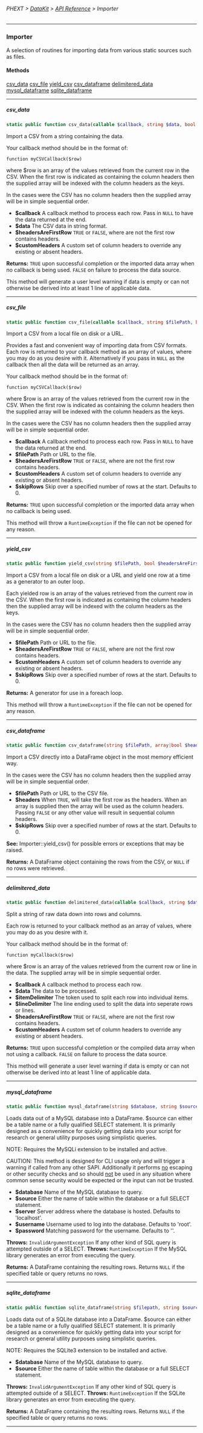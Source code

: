###### PHEXT > [DataKit](../README.md) > [API Reference](index.md) > Importer
------
### Importer
A selection of routines for importing data from various static sources such as files.
#### Methods
[csv_data](#csv_data)
[csv_file](#csv_file)
[yield_csv](#yield_csv)
[csv_dataframe](#csv_dataframe)
[delimitered_data](#delimitered_data)
[mysql_dataframe](#mysql_dataframe)
[sqlite_dataframe](#sqlite_dataframe)

------
##### csv_data
```php
static public function csv_data(callable $callback, string $data, bool $headersAreFirstRow = false, array $customHeaders = null) 
```
Import a CSV from a string containing the data.

Your callback method should be in the format of:

`function myCSVCallback($row)`

where $row is an array of the values retrieved from the current row in the CSV. When the first row is indicated as containing the column headers then the supplied array will be indexed with the column headers as the keys.

In the cases were the CSV has no column headers then the supplied array will be in simple sequential order.

- **$callback** A callback method to process each row. Pass in `NULL` to have the data returned at the end.
- **$data** The CSV data in string format.
- **$headersAreFirstRow** `TRUE` or `FALSE`, where are not the first row contains headers.
- **$customHeaders** A custom set of column headers to override any existing or absent headers.

**Returns:**  `TRUE` upon successful completion or the imported data array when no callback is being used. `FALSE` on failure to process the data source.

This method will generate a user level warning if data is empty or can not otherwise be derived into at least 1 line of applicable data.


------
##### csv_file
```php
static public function csv_file(callable $callback, string $filePath, bool $headersAreFirstRow = false, array $customHeaders = null, int $skipRows = 0) 
```
Import a CSV from a local file on disk or a URL.

Provides a fast and convenient way of importing data from CSV formats. Each row is returned to your callback method as an array of values, where you may do as you desire with it. Alternatively if you pass in `NULL` as the callback then all the data will be returned as an array.

Your callback method should be in the format of:

`function myCSVCallback($row)`

where $row is an array of the values retrieved from the current row in the CSV. When the first row is indicated as containing the column headers then the supplied array will be indexed with the column headers as the keys.

In the cases were the CSV has no column headers then the supplied array will be in simple sequential order.

- **$callback** A callback method to process each row. Pass in `NULL` to have the data returned at the end.
- **$filePath** Path or URL to the file.
- **$headersAreFirstRow** `TRUE` or `FALSE`, where are not the first row contains headers.
- **$customHeaders** A custom set of column headers to override any existing or absent headers.
- **$skipRows** Skip over a specified number of rows at the start. Defaults to 0.

**Returns:**  `TRUE` upon successful completion or the imported data array when no callback is being used.

This method will throw a `RuntimeException` if the file can not be opened for any reason.


------
##### yield_csv
```php
static public function yield_csv(string $filePath, bool $headersAreFirstRow = false, array $customHeaders = null, int $skipRows = 0) 
```
Import a CSV from a local file on disk or a URL and yield one row at a time as a generator to an outer loop.

Each yielded row is an array of the values retrieved from the current row in the CSV. When the first row is indicated as containing the column headers then the supplied array will be indexed with the column headers as the keys.

In the cases were the CSV has no column headers then the supplied array will be in simple sequential order.

- **$filePath** Path or URL to the file.
- **$headersAreFirstRow** `TRUE` or `FALSE`, where are not the first row contains headers.
- **$customHeaders** A custom set of column headers to override any existing or absent headers.
- **$skipRows** Skip over a specified number of rows at the start. Defaults to 0.

**Returns:**  A generator for use in a foreach loop.

This method will throw a `RuntimeException` if the file can not be opened for any reason.


------
##### csv_dataframe
```php
static public function csv_dataframe(string $filePath, array|bool $headers = false, int $skipRows = 0) : ?sqonk\phext\datakit\DataFrame
```
Import a CSV directly into a DataFrame object in the most memory efficient way.

In the cases were the CSV has no column headers then the supplied array will be in simple sequential order.

- **$filePath** Path or URL to the CSV file.
- **$headers** When `TRUE`, will take the first row as the headers. When an array is supplied then the array will be used as the column headers. Passing `FALSE` or any other value will result in sequential column headers.
- **$skipRows** Skip over a specified number of rows at the start. Defaults to 0.


**See:**  Importer::yield_csv() for possible errors or exceptions that may be raised.

**Returns:**  A DataFrame object containing the rows from the CSV, or `NULL` if no rows were retrieved.


------
##### delimitered_data
```php
static public function delimitered_data(callable $callback, string $data, string $itemDelimiter, string $lineDelimiter = '\n', bool $headersAreFirstRow = false, array $customHeaders = null) 
```
Split a string of raw data down into rows and columns.

Each row is returned to your callback method as an array of values, where you may do as you desire with it.

Your callback method should be in the format of:

`function myCallback($row)`

where $row is an array of the values retrieved from the current row or line in the data. The supplied array will be in simple sequential order.

- **$callback** A callback method to process each row.
- **$data** The data to be processed.
- **$itemDelimiter** The token used to split each row into individual items.
- **$lineDelimiter** The line ending used to split the data into seperate rows or lines.
- **$headersAreFirstRow** `TRUE` or `FALSE`, where are not the first row contains headers.
- **$customHeaders** A custom set of column headers to override any existing or absent headers.

**Returns:**  `TRUE` upon successful completion or the compiled data array when not using a callback. `FALSE` on failure to process the data source.

This method will generate a user level warning if data is empty or can not otherwise be derived into at least 1 line of applicable data.


------
##### mysql_dataframe
```php
static public function mysql_dataframe(string $database, string $source, string $server = 'localhost', string $username = 'root', string $password = '') : ?sqonk\phext\datakit\DataFrame
```
Loads data out of a MySQL database into a DataFrame. $source can either be a table name or a fully qualified SELECT statement. It is primarily designed as a convenience for quickly getting data into your script for research or general utility purposes using simplistic queries.

NOTE: Requires the MySQLi extension to be installed and active.

CAUTION: This method is designed for CLI usage only and will trigger a warning if called from any other SAPI. Additionally it performs <u>no</u> escaping or other security checks and so should <u>not</u> be used in any situation where common sense security would be expected or the input can not be trusted.

- **$database** Name of the MySQL database to query.
- **$source** Either the name of table within the database or a full SELECT statement.
- **$server** Server address where the database is hosted. Defaults to 'localhost'.
- **$username** Username used to log into the database. Defaults to 'root'.
- **$password** Matching password for the username. Defaults to ''.


**Throws:**  `InvalidArgumentException` If any other kind of SQL query is attempted outside of a SELECT. 
**Throws:**  `RuntimeException` If the MySQL library generates an error from executing the query.

**Returns:**  A DataFrame containing the resulting rows. Returns `NULL` if the specified table or query returns no rows.


------
##### sqlite_dataframe
```php
static public function sqlite_dataframe(string $filepath, string $source) : ?sqonk\phext\datakit\DataFrame
```
Loads data out of a SQLite database into a DataFrame. $source can either be a table name or a fully qualified SELECT statement. It is primarily designed as a convenience for quickly getting data into your script for research or general utility purposes using simplistic queries.

NOTE: Requires the SQLite3 extension to be installed and active.

- **$database** Name of the MySQL database to query.
- **$source** Either the name of table within the database or a full SELECT statement.


**Throws:**  `InvalidArgumentException` If any other kind of SQL query is attempted outside of a SELECT. 
**Throws:**  `RuntimeException` If the SQLite library generates an error from executing the query.

**Returns:**  A DataFrame containing the resulting rows. Returns `NULL` if the specified table or query returns no rows.


------

